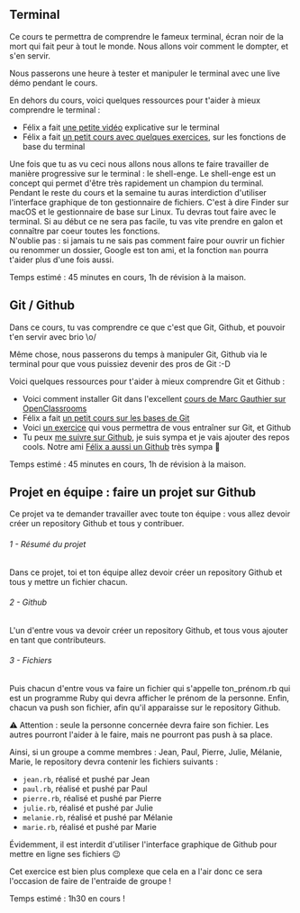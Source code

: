 Terminal
----------

Ce cours te permettra de comprendre le fameux terminal, écran noir de la mort qui fait peur à tout le monde. Nous allons voir comment le dompter, et s'en servir.<br>

Nous passerons une heure à tester et manipuler le terminal avec une live démo pendant le cours.<br>

En dehors du cours, voici quelques ressources pour t'aider à mieux comprendre le terminal : <br>

* Félix a fait [une petite vidéo](https://www.youtube.com/watch?v=k8NlAsvtRJo&feature=youtu.be) explicative sur le terminal
* Félix a fait [un petit cours avec quelques exercices](https://gist.github.com/felhix/3b05f39b62002a6852ae4373eaeff484), sur les fonctions de base du terminal

Une fois que tu as vu ceci nous allons nous allons te faire travailler de manière progressive sur le terminal : le shell-enge. Le shell-enge est un concept qui permet d'être très rapidement un champion du terminal. Pendant le reste du cours et la semaine tu auras interdiction d'utiliser l'interface graphique de ton gestionnaire de fichiers. C'est à dire Finder sur macOS et le gestionnaire de base sur Linux. Tu devras tout faire avec le terminal. Si au début ce ne sera pas facile, tu vas vite prendre en galon et connaître par coeur toutes les fonctions.<br>
N'oublie pas : si jamais tu ne sais pas comment faire pour ouvrir un fichier ou renommer un dossier, Google est ton ami, et la fonction `man` pourra t'aider plus d'une fois aussi.<br>

Temps estimé : 45 minutes en cours, 1h de révision à la maison.

Git / Github
------------

Dans ce cours, tu vas comprendre ce que c'est que Git, Github, et pouvoir t'en servir avec brio \o/ <br>

Même chose, nous passerons du temps à manipuler Git, Github via le terminal pour que vous puissiez devenir des pros de Git :-D<br>

Voici quelques ressources pour t'aider à mieux comprendre Git et Github :

* Voici comment installer Git dans l'excellent [cours de Marc Gauthier sur OpenClassrooms](https://openclassrooms.com/courses/gerer-son-code-avec-git-et-github/installer-git)
* Félix a fait [un petit cours sur les bases de Git](https://gist.github.com/felhix/c9eea6f05870ff7ee025d7f684c4e44b)
* Voici [un exercice](https://www.theodinproject.com/courses/web-development-101/lessons/practicing-git-basics) qui vous permettra de vous entraîner sur Git, et Github
* Tu peux [me suivre sur Github](https://github.com/anthonyamar), je suis sympa et je vais ajouter des repos cools. Notre ami [Félix a aussi un Github](https://github.com/felhix/) très sympa 🙌

Temps estimé : 45 minutes en cours, 1h de révision à la maison.

Projet en équipe : faire un projet sur Github
-------------------------------------------

Ce projet va te demander travailler avec toute ton équipe : vous allez devoir créer un repository Github et tous y contribuer.<br>
###### 1 - Résumé du projet

Dans ce projet, toi et ton équipe allez devoir créer un repository Github et tous y mettre un fichier chacun.<br>

###### 2 - Github

L'un d'entre vous va devoir créer un repository Github, et tous vous ajouter en tant que contributeurs.<br>

###### 3 - Fichiers

Puis chacun d'entre vous va faire un fichier qui s'appelle ton_prénom.rb qui est un programme Ruby qui devra afficher le prénom de la personne. Enfin, chacun va push son fichier, afin qu'il apparaisse sur le repository Github.<br>

⚠️ Attention : seule la personne concernée devra faire son fichier. Les autres pourront l'aider à le faire, mais ne pourront pas push à sa place. <br>

Ainsi, si un groupe a comme membres : Jean, Paul, Pierre, Julie, Mélanie, Marie, le repository devra contenir les fichiers suivants : <br>

* `jean.rb`, réalisé et pushé par Jean
* `paul.rb`, réalisé et pushé par Paul
* `pierre.rb`, réalisé et pushé par Pierre
* `julie.rb`, réalisé et pushé par Julie
* `melanie.rb`, réalisé et pushé par Mélanie
* `marie.rb`, réalisé et pushé par Marie

Évidemment, il est interdit d'utiliser l'interface graphique de Github pour mettre en ligne ses fichiers 😉 <br>

Cet exercice est bien plus complexe que cela en a l'air donc ce sera l'occasion de faire de l'entraide de groupe ! <br>

Temps estimé : 1h30 en cours ! 

